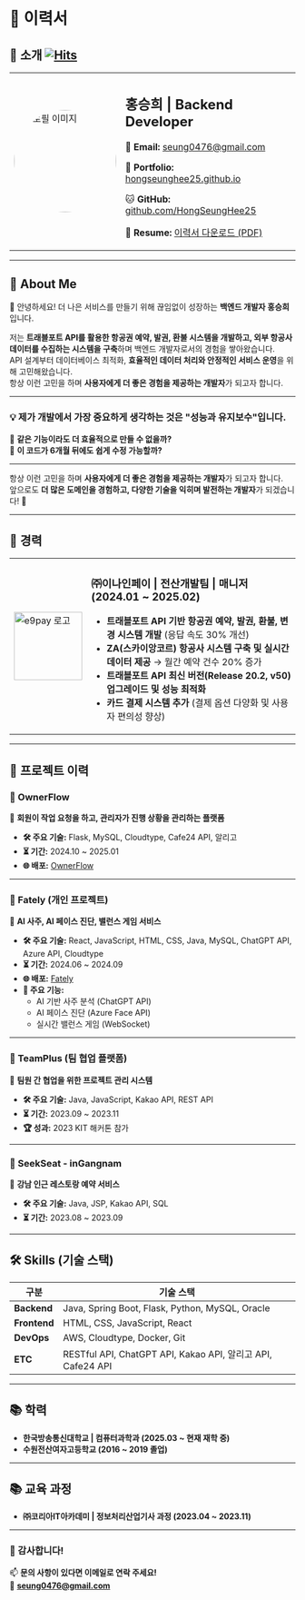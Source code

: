 # 📝 이력서

## **👤 소개** [![Hits](https://hits.seeyoufarm.com/api/count/incr/badge.svg?url=https://github.com/HongSeungHee25)](https://github.com/HongSeungHee25)
<table>
  <tr>
    <td width="180px">
      <img src="https://github.com/HongSeungHee25/My-RESUME/raw/master/images/홍승희.jpg" alt="프로필 이미지" width="180" style="border-radius: 50%;">
    </td>
    <td>
      <h2>홍승희 | Backend Developer</h2>
      <p>📧 <b>Email:</b> <a href="mailto:seung0476@gmail.com">seung0476@gmail.com</a></p>
      <p>📂 <b>Portfolio:</b> <a href="https://hongseunghee25.github.io" target="_blank">hongseunghee25.github.io</a></p>
      <p>🐱 <b>GitHub:</b> <a href="https://github.com/HongSeungHee25" target="_blank">github.com/HongSeungHee25</a></p>
     <p>📄 <b>Resume:</b> <a href="https://github.com/HongSeungHee25/My-RESUME/blob/master/README.pdf?raw=true" target="_blank">이력서 다운로드 (PDF)</a></p>
    </td>
  </tr>
</table>

---

## **🚀 About Me**
👋 안녕하세요! 더 나은 서비스를 만들기 위해 끊임없이 성장하는 **백엔드 개발자 홍승희**입니다.  

저는 **트래블포트 API를 활용한 항공권 예약, 발권, 환불 시스템을 개발하고, 외부 항공사 데이터를 수집하는 시스템을 구축**하며 백엔드 개발자로서의 경험을 쌓아왔습니다.  
API 설계부터 데이터베이스 최적화, **효율적인 데이터 처리와 안정적인 서비스 운영**을 위해 고민해왔습니다.  
항상 이런 고민을 하며 **사용자에게 더 좋은 경험을 제공하는 개발자**가 되고자 합니다.

---

### 💡 **제가 개발에서 가장 중요하게 생각하는 것은 "성능과 유지보수"입니다.**  
🔹 **같은 기능이라도 더 효율적으로 만들 수 없을까?**  
🔹 **이 코드가 6개월 뒤에도 쉽게 수정 가능할까?**  

---
항상 이런 고민을 하며 **사용자에게 더 좋은 경험을 제공하는 개발자**가 되고자 합니다.  
앞으로도 **더 많은 도메인을 경험하고, 다양한 기술을 익히며 발전하는 개발자**가 되겠습니다! 🚀  

---

## **📌 경력**
<table>
  <tr>
    <td width="120px">
      <img src="https://github.com/HongSeungHee25/My-RESUME/raw/master/images/e9pay.png" alt="e9pay 로고" width="120">
    </td>
    <td>
      <h3>㈜이나인페이 | 전산개발팀 | 매니저 (2024.01 ~ 2025.02)</h3> 
      <ul>
        <li><b>트래블포트 API 기반 항공권 예약, 발권, 환불, 변경 시스템 개발</b> (응답 속도 30% 개선)</li>
        <li><b>ZA(스카이앙코르) 항공사 시스템 구축 및 실시간 데이터 제공</b> → 월간 예약 건수 20% 증가</li>
        <li><b>트래블포트 API 최신 버전(Release 20.2, v50) 업그레이드 및 성능 최적화</b></li>
        <li><b>카드 결제 시스템 추가</b> (결제 옵션 다양화 및 사용자 편의성 향상)</li>
      </ul>
    </td>
  </tr>
</table>

---

## **💼 프로젝트 이력**

### **📌 OwnerFlow**
📌 **회원이 작업 요청을 하고, 관리자가 진행 상황을 관리하는 플랫폼**  
- **🛠 주요 기술:** Flask, MySQL, Cloudtype, Cafe24 API, 알리고  
- **⏳ 기간:** 2024.10 ~ 2025.01  
- **🌐 배포:** [OwnerFlow](https://ownerflow-admin.com)  

---

### 📌 Fately (개인 프로젝트)
📌 **AI 사주, AI 페이스 진단, 밸런스 게임 서비스**
- **🛠 주요 기술:** React, JavaScript, HTML, CSS, Java, MySQL, ChatGPT API, Azure API, Cloudtype
- **⏳ 기간:** 2024.06 ~ 2024.09
- **🌐 배포:** [Fately](https://fately.co.kr/)  
- **🎯 주요 기능:**  
  - AI 기반 사주 분석 (ChatGPT API)  
  - AI 페이스 진단 (Azure Face API)  
  - 실시간 밸런스 게임 (WebSocket)  

---

### **📌 TeamPlus (팀 협업 플랫폼)**
📌 **팀원 간 협업을 위한 프로젝트 관리 시스템**  
- **🛠 주요 기술:** Java, JavaScript, Kakao API, REST API  
- **⏳ 기간:** 2023.09 ~ 2023.11  
- **🏆 성과:** 2023 KIT 해커톤 참가  

---

### **📌 SeekSeat - inGangnam**
📌 **강남 인근 레스토랑 예약 서비스**  
- **🛠 주요 기술:** Java, JSP, Kakao API, SQL  
- **⏳ 기간:** 2023.08 ~ 2023.09  

---

## **🛠 Skills (기술 스택)**

| **구분**  | **기술 스택**  |
|----------|-------------|
| **Backend** | Java, Spring Boot, Flask, Python, MySQL, Oracle |
| **Frontend** | HTML, CSS, JavaScript, React |
| **DevOps** | AWS, Cloudtype, Docker, Git |
| **ETC** | RESTful API, ChatGPT API, Kakao API, 알리고 API, Cafe24 API |

---

## **📚 학력**
- **한국방송통신대학교 | 컴퓨터과학과 (2025.03 ~ 현재 재학 중)**
- **수원전산여자고등학교 (2016 ~ 2019 졸업)**

---

## **📚 교육 과정**
- **㈜코리아IT아카데미 | 정보처리산업기사 과정 (2023.04 ~ 2023.11)**

---

### **📌 감사합니다!**
📫 **문의 사항이 있다면 이메일로 연락 주세요!**  
📩 **seung0476@gmail.com**  
